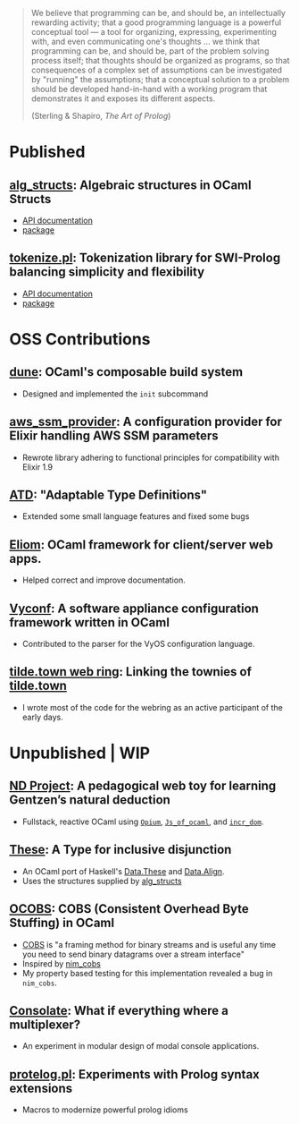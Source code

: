 <div class="expose">

> We believe that programming can be, and should be, an intellectually rewarding
> activity; that a good programming language is a powerful conceptual tool
> &mdash; a tool for organizing, expressing, experimenting with, and even
> communicating one's thoughts ... we think that programming can be, and should
> be, part of the problem solving process itself; that thoughts should be
> organized as programs, so that consequences of a complex set of assumptions
> can be investigated by "running" the assumptions; that a conceptual solution
> to a problem should be developed hand-in-hand with a working program that
> demonstrates it and exposes its different aspects.
>
> (Sterling & Shapiro, *The Art of Prolog*)

# Published

## [alg_structs](https://github.com/shonfeder/alg_structs): Algebraic structures in OCaml Structs

- [API documentation](https://shonfeder.github.io/alg_structs/)
- [package](https://opam.ocaml.org/packages/alg_structs/)

## [tokenize.pl](https://github.com/aBathologist/tokenize): Tokenization library for SWI-Prolog balancing simplicity and flexibility 

- [API documentation](https://www.swi-prolog.org/pack/file_details/tokenize/prolog/tokenize.pl)
- [package](https://www.swi-prolog.org/pack/list?p=tokenize)

# OSS Contributions

## [dune](https://github.com/ocaml/dune): OCaml's composable build system

- Designed and implemented the `init` subcommand

## [aws_ssm_provider](https://github.com/caredox/aws_ssm_provider): A configuration provider for Elixir handling AWS SSM parameters

- Rewrote library adhering to functional principles for compatibility with Elixir 1.9

## [ATD](https://github.com/mjambon/atd): "Adaptable Type Definitions"

- Extended some small language features and fixed some bugs

## [Eliom](https://github.com/ocsigen/eliom): OCaml framework for client/server web apps. 

- Helped correct and improve documentation.

## [Vyconf](https://github.com/vyos/vyconf): A software appliance configuration framework written in OCaml

- Contributed to the parser for the VyOS configuration language.

## [tilde.town web ring](https://github.com/aBathologist/tildetown_ring): Linking  the townies of [tilde.town](http://tilde.town/)

- I wrote most of the code for the webring as an active participant of the early days.

# Unpublished | WIP

## [ND Project](https://github.com/shonfeder/nd_project): A pedagogical web toy for learning Gentzen’s natural deduction

- Fullstack, reactive OCaml using [`Opium`](https://github.com/rgrinberg/opium),
  [`Js_of_ocaml`](https://github.com/ocsigen/js_of_ocaml), and
  [`incr_dom`](https://github.com/janestreet/incr_dom).

## [These](https://github.com/shonfeder/these): A Type for inclusive disjunction

- An OCaml port of Haskell's
  [Data.These](http://hackage.haskell.org/package/these-1.0.1/docs/Data-These.html)
  and [Data.Align](https://hackage.haskell.org/package/these-0.7.3/docs/Data-Align.html).
- Uses the structures supplied by [alg_structs](/programs)

## [OCOBS](https://github.com/shonfeder/ocobs): COBS (Consistent Overhead Byte Stuffing) in OCaml

- [COBS](https://en.wikipedia.org/wiki/Consistent_Overhead_Byte_Stuffing) is "a
framing method for binary streams and is useful any time you need to send binary
datagrams over a stream interface"  
- Inspired by [nim_cobs](https://github.com/keyme/nim_cobs)
- My property based testing for this implementation revealed a bug in `nim_cobs`.

## [Consolate](https://github.com/shonfeder/consolate): What if everything where a multiplexer?

- An experiment in modular design of modal console applications. 

## [protelog.pl](https://github.com/aBathologist/protelog): Experiments with Prolog syntax extensions

- Macros to modernize powerful prolog idioms

</div>
